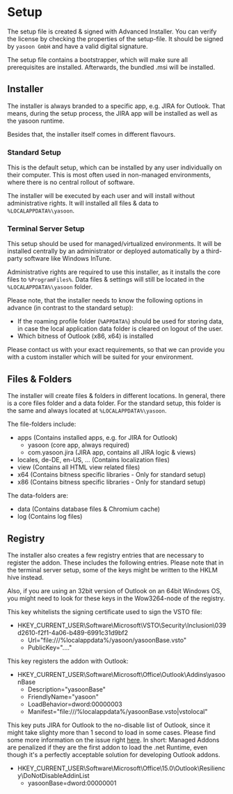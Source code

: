 # Setup

The setup file is created & signed with Advanced Installer.
You can verify the license by checking the properties of the setup-file.
It should be signed by `yasoon GmbH` and have a valid digital signature.

The setup file contains a bootstrapper, which will make sure all prerequisites are installed.
Afterwards, the bundled .msi will be installed.

## Installer

The installer is always branded to a specific app, e.g. JIRA for Outlook.
That means, during the setup process, the JIRA app will be installed as well as the yasoon runtime.

Besides that, the installer itself comes in different flavours.

### Standard Setup

This is the default setup, which can be installed by any user individually on their computer. 
This is most often used in non-managed environments, where there is no central rollout of software.

The installer will be executed by each user and will install without administrative rights. It will installed all files & data to `%LOCALAPPDATA%\yasoon`.

### Terminal Server Setup

This setup should be used for managed/virtualized environments. It will be installed centrally by an administrator or deployed automatically by a third-party software like Windows InTune.

Administrative rights are required to use this installer, as it installs the core files to `%ProgramFiles%`.
Data files & settings will still be located in the `%LOCALAPPDATA%\yasoon` folder.

Please note, that the installer needs to know the following options in advance (in contrast to the standard setup):
- If the roaming profile folder (`%APPDATA%`) should be used for storing data, in case the local application data folder is cleared on logout of the user.
- Which bitness of Outlook (x86, x64) is installed

Please contact us with your exact requirements, so that we can provide you with a custom installer which will be suited for your environment.

## Files & Folders

The installer will create files & folders in different locations. In general, there is a core files folder and a data folder.
For the standard setup, this folder is the same and always located at `%LOCALAPPDATA%\yasoon`.

The file-folders include:
- apps (Contains installed apps, e.g. for JIRA for Outlook)
  - yasoon (core app, always required)
  - com.yasoon.jira (JIRA app, contains all JIRA logic & views)
- locales, de-DE, en-US, ... (Contains localization files)
- view (Contains all HTML view related files)
- x64 (Contains bitness specific libraries - Only for standard setup)
- x86 (Contains bitness specific libraries - Only for standard setup)

The data-folders are:
- data (Contains database files & Chromium cache)
- log (Contains log files)

## Registry

The installer also creates a few registry entries that are necessary to register the addon.
These includes the following entries. Please note that in the terminal server setup, some of the keys might be written to the HKLM hive instead.

Also, if you are using an 32bit version of Outlook on an 64bit Windows OS, you might need to look for these keys in the Wow3264-node of the registry.

This key whitelists the signing certificate used to sign the VSTO file:
- HKEY_CURRENT_USER\Software\Microsoft\VSTO\Security\Inclusion\039d2610-f2f1-4a06-b489-6991c31d9bf2
  - Url="file:///%localappdata%/yasoon/yasoonBase.vsto"
  - PublicKey="<RSAKeyValue>...."

This key registers the addon with Outlook:
- HKEY_CURRENT_USER\Software\Microsoft\Office\Outlook\Addins\yasoonBase
  - Description="yasoonBase"
  - FriendlyName="yasoon"
  - LoadBehavior=dword:00000003
  - Manifest="file:///%localappdata%/yasoonBase.vsto|vstolocal"

This key puts JIRA for Outlook to the no-disable list of Outlook, since it might take slighty more than 1 second to load in some cases.
Please find some more information on the issue right [here](https://social.technet.microsoft.com/Forums/sharepoint/en-US/2ff7ff3e-c13b-4ef0-bb64-ee84dc6a4866/change-outlook-2013-slow-and-disabled-addins-settings?forum=officeitpro). In short: Managed Addons are penalized if they are the first addon to load the .net Runtime, even though it's a perfectly acceptable solution for developing Outlook addons.
- HKEY_CURRENT_USER\Software\Microsoft\Office\15.0\Outlook\Resiliency\DoNotDisableAddinList
  - yasoonBase=dword:00000001

